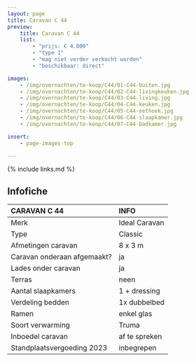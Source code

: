 ```yaml
---
layout: page
title: Caravan C 44
preview:
    title: Caravan C 44
    list:
        - "prijs: € 4.000"
        - "type 1"
        - "mag niet verder verkocht worden"
        - "beschikbaar: direct"

images:
    - /img/overnachten/te-koop/C44/01-C44-buiten.jpg
    - /img/overnachten/te-koop/C44/02-C44-livingkeuken.jpg
    - /img/overnachten/te-koop/C44/03-C44-living.jpg
    - /img/overnachten/te-koop/C44/04-C44-keuken.jpg
    - /img/overnachten/te-koop/C44/05-C44-eethoek.jpg
    - /img/overnachten/te-koop/C44/06-C44-slaapkamer.jpg
    - /img/overnachten/te-koop/C44/07-C44-badkamer.jpg

insert:
    - page-images-top

---
```


{% include links.md %}



## Infofiche

CARAVAN C 44                | INFO        |
:---------------------------|:------------|
Merk                        |Ideal Caravan
Type                        |Classic
Afmetingen caravan          |8 x 3 m
Caravan onderaan afgemaakt? |ja
Lades onder caravan         |ja
Terras                      |neen
Aantal slaapkamers          |1 + dressing
Verdeling bedden            |1x dubbelbed
Ramen                       |enkel glas
Soort verwarming            |Truma
Inboedel caravan            |af te spreken
Standplaatsvergoeding 2023  |inbegrepen
